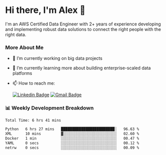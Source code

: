 # Hi there, I'm Alex  👋

I'm an AWS Certified Data Engineer with 2+ years of experience developing and implementing robust data solutions to connect the right people with the right data. 

### More About Me

- 🔭 I’m currently working on big data projects
- 🌱 I’m currently learning more about building enterprise-scaled data platforms
- 📫 How to reach me:

  [![Linkedin Badge](https://img.shields.io/badge/LinkedIn-0077B5?style=for-the-badge&logo=linkedin&logoColor=white)](https://www.linkedin.com/in/itsalexchen) [![Gmail Badge](https://img.shields.io/badge/Gmail-D14836?style=for-the-badge&logo=gmail&logoColor=white)](mailto:itsalexchen@gmail.com)




### 📊 Weekly Development Breakdown
<!--START_SECTION:waka-->

```txt
Total Time: 6 hrs 41 mins

Python   6 hrs 27 mins   ████████████████████████░   96.63 %
XML      10 mins         ▓░░░░░░░░░░░░░░░░░░░░░░░░   02.60 %
Docker   1 min           ░░░░░░░░░░░░░░░░░░░░░░░░░   00.47 %
YAML     0 secs          ░░░░░░░░░░░░░░░░░░░░░░░░░   00.12 %
netrw    0 secs          ░░░░░░░░░░░░░░░░░░░░░░░░░   00.09 %
```

<!--END_SECTION:waka-->
